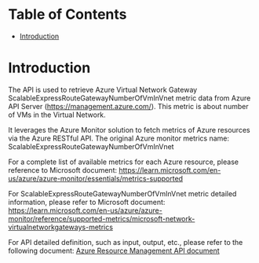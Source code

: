 # Table of Contents
- [Introduction](#introduction)


# Introduction <a name="introduction"></a>
The API is used to retrieve Azure Virtual Network Gateway ScalableExpressRouteGatewayNumberOfVmInVnet metric data from Azure API Server (https://management.azure.com/). This metric is about number of VMs in the Virtual Network.



It leverages the Azure Monitor solution to fetch metrics of Azure resources via the Azure RESTful API. The original Azure monitor metrics name: ScalableExpressRouteGatewayNumberOfVmInVnet



For a complete list of available metrics for each Azure resource, please reference to Microsoft document: https://learn.microsoft.com/en-us/azure/azure-monitor/essentials/metrics-supported 

For ScalableExpressRouteGatewayNumberOfVmInVnet metric detailed information, please refer to Microsoft document: https://learn.microsoft.com/en-us/azure/azure-monitor/reference/supported-metrics/microsoft-network-virtualnetworkgateways-metrics

For API detailed definition, such as input, output, etc., please refer to the following document:
[Azure Resource Management API document](https://learn.microsoft.com/en-us/rest/api/monitor/metrics/list?view=rest-monitor-2023-10-01&tabs=HTTP)